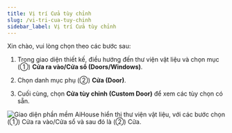 ```yaml
---
title: Vị trí Cửa tùy chỉnh
slug: /vi-tri-cua-tuy-chinh
sidebar_label: Vị trí Cửa tùy chỉnh
---
```


Xin chào, vui lòng chọn theo các bước sau:

1. Trong giao diện thiết kế, điều hướng đến thư viện vật liệu và chọn mục (①) **Cửa ra vào/Cửa sổ (Doors/Windows)**.

2. Chọn danh mục phụ (②) **Cửa (Door)**.

3. Cuối cùng, chọn **Cửa tùy chỉnh (Custom Door)** để xem các tùy chọn có sẵn.

![Giao diện phần mềm AiHouse hiển thị thư viện vật liệu, với các bước chọn (①) Cửa ra vào/Cửa sổ và sau đó là (②) Cửa.](https://storage.googleapis.com/jegavn_kb/images/267222a6-e167-4f0b-aff8-fb9d57ea9516.png)